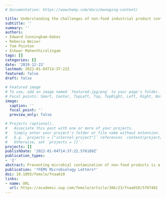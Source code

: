 ```yaml
---
# Documentation: https://wowchemy.com/docs/managing-content/

title: Understanding the challenges of non-food industrial product contamination
subtitle: ''
summary: ''
authors:
- Edward Cunningham-Oakes
- Rebecca Weiser
- Tom Pointon
- Eshwar Mahenthiralingam
tags: []
categories: []
date: '2019-12-23'
lastmod: 2022-01-04T14:37:22Z
featured: false
draft: false

# Featured image
# To use, add an image named `featured.jpg/png` to your page's folder.
# Focal points: Smart, Center, TopLeft, Top, TopRight, Left, Right, BottomLeft, Bottom, BottomRight.
image:
  caption: ''
  focal_point: ''
  preview_only: false

# Projects (optional).
#   Associate this post with one or more of your projects.
#   Simply enter your project's folder or file name without extension.
#   E.g. `projects = ["internal-project"]` references `content/project/deep-learning/index.md`.
#   Otherwise, set `projects = []`.
projects: []
publishDate: '2022-01-04T14:37:22.576109Z'
publication_types:
- '2'
abstract: Preventing microbial contamination of non-food products is a major area of industrial microbiology where preservatives are used to stop microbial growth. However, microorganisms occasionally overcome product preservation, causing recalls and the implementation of multiple procedures to prevent further contamination. Correct reporting of microbial contamination in non-food industrial products is vital, especially if spoilage organisms are antimicrobial resistant and pose a health threat. Gram-negative bacteria such as Pseudomonas, Burkholderia and Enterobacteriaceae are frequently reported as non-food product contaminants, including species that overlap current antimicrobial resistance priorities. Historical analysis of recall databases highlighted that for greater than 15% of contamination incidents, the causative microbial agents are reported as unidentified. Here we review the current antimicrobial resistant bacterial species associated with non-food product contamination and evaluate recall reporting in Europe from 2005 to 2018. Our review shows that 49% of microbial contaminants are reported as unidentified despite frequent detection of antimicrobial resistant pathogens; in contrast, 98% of food-related microbial contaminants are classified. Recommendations to fill this microbial identification gap in non-food product recalls are made. Overall, reporting standards for microbial contamination in non-food products must be improved to enable surveillance and for understanding the risks associated with antimicrobial resistant microorganisms
publication: '*FEMS Microbiology Letters*'
doi: 10.1093/femsle/fnaa010
links:
- name: URL
  url: https://academic.oup.com/femsle/article/366/23/fnaa010/5707401
---
```

